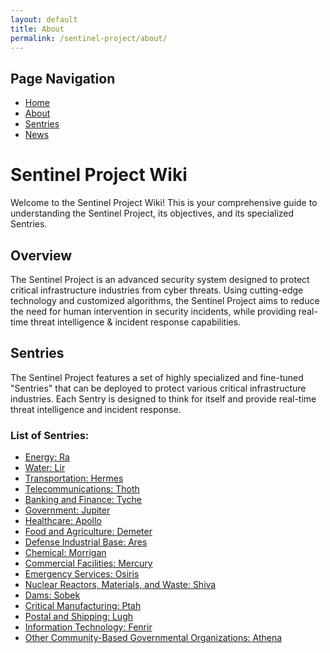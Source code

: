 ```yaml
---
layout: default
title: About
permalink: /sentinel-project/about/
---
```


## Page Navigation

- [Home](/sentinel-project/)
- [About](/sentinel-project/about/)
- [Sentries](/sentinel-project/sentries/)
- [News](/sentinel-project/news/)

# Sentinel Project Wiki

Welcome to the Sentinel Project Wiki! This is your comprehensive guide to understanding the Sentinel Project, its objectives, and its specialized Sentries.

## Overview

The Sentinel Project is an advanced security system designed to protect critical infrastructure industries from cyber threats. Using cutting-edge technology and customized algorithms, the Sentinel Project aims to reduce the need for human intervention in security incidents, while providing real-time threat intelligence & incident response capabilities.

## Sentries

The Sentinel Project features a set of highly specialized and fine-tuned "Sentries" that can be deployed to protect various critical infrastructure industries. Each Sentry is designed to think for itself and provide real-time threat intelligence and incident response.

### List of Sentries:

- [Energy: Ra](https://github.com/cywf/sentinel-project/wiki/Ra-Sentry-Guide)
- [Water: Lir](https://github.com/cywf/sentinel-project/wiki/Lir-Sentry-Guide)
- [Transportation: Hermes](https://github.com/cywf/sentinel-project/wiki/Hermes-Sentry-Guide)
- [Telecommunications: Thoth](https://github.com/cywf/sentinel-project/wiki/Thoth-Sentry-Guide)
- [Banking and Finance: Tyche](https://github.com/cywf/sentinel-project/wiki/Tyche-Sentry-Guide)
- [Government: Jupiter](https://github.com/cywf/sentinel-project/wiki/Jupiter-Sentry-Guide)
- [Healthcare: Apollo](https://github.com/cywf/sentinel-project/wiki/Apollo-Sentry-Guide)
- [Food and Agriculture: Demeter](https://github.com/cywf/sentinel-project/wiki/Demeter-Sentry-Guide)
- [Defense Industrial Base: Ares](https://github.com/cywf/sentinel-project/wiki/Ares-Sentry-Guide)
- [Chemical: Morrigan](https://github.com/cywf/sentinel-project/wiki/Morrigan-Sentry-Guide)
- [Commercial Facilities: Mercury](https://github.com/cywf/sentinel-project/wiki/Mercury-Sentry-Guide)
- [Emergency Services: Osiris](https://github.com/cywf/sentinel-project/wiki/Osiris-Sentry-Guide)
- [Nuclear Reactors, Materials, and Waste: Shiva](https://github.com/cywf/sentinel-project/wiki/Shiva-Sentry-Guide)
- [Dams: Sobek](https://github.com/cywf/sentinel-project/wiki/Sobek-Sentry-Guide)
- [Critical Manufacturing: Ptah](https://github.com/cywf/sentinel-project/wiki/Ptah-Sentry-Guide)
- [Postal and Shipping: Lugh](https://github.com/cywf/sentinel-project/wiki/Lugh-Sentry-Guide)
- [Information Technology: Fenrir](https://github.com/cywf/sentinel-project/wiki/Fenrir-Sentry-Guide)
- [Other Community-Based Governmental Organizations: Athena](https://github.com/cywf/sentinel-project/wiki/Athena-Sentry-Guide)
